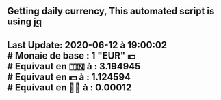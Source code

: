 ## Getting daily currency, This automated script is using [jq](https://stedolan.github.io/jq/)
## Last Update:  2020-06-12 à 19:00:02 </br># Monaie de base : 1 "EUR" 💶 </br> # Equivaut en 🇹🇳 à :  3.194945 </br> # Equivaut en 💵 à : 1.124594</br> # Equivaut en 🐱‍💻 à :  0.00012

